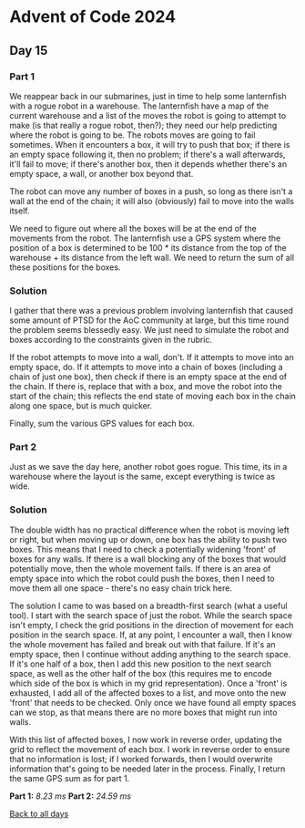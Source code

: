 # Advent of Code 2024
## Day 15
### Part 1
We reappear back in our submarines, just in time to help some lanternfish with a rogue robot in a warehouse. The lanternfish have a map of the current warehouse and a list of the moves the robot is going to attempt to make (is that really a rogue robot, then?); they need our help predicting where the robot is going to be. The robots moves are going to fail sometimes. When it encounters a box, it will try to push that box; if there is an empty space following it, then no problem; if there's a wall afterwards, it'll fail to move; if there's another box, then it depends whether there's an empty space, a wall, or another box beyond that.  

The robot can move any number of boxes in a push, so long as there isn't a wall at the end of the chain; it will also (obviously) fail to move into the walls itself.  

We need to figure out where all the boxes will be at the end of the movements from the robot. The lanternfish use a GPS system where the position of a box is determined to be 100 * its distance from the top of the warehouse + its distance from the left wall. We need to return the sum of all these positions for the boxes.
### Solution
I gather that there was a previous problem involving lanternfish that caused some amount of PTSD for the AoC community at large, but this time round the problem seems blessedly easy. We just need to simulate the robot and boxes according to the constraints given in the rubric.  

If the robot attempts to move into a wall, don't. If it attempts to move into an empty space, do. If it attempts to move into a chain of boxes (including a chain of just one box), then check if there is an empty space at the end of the chain. If there is, replace that with a box, and move the robot into the start of the chain; this reflects the end state of moving each box in the chain along one space, but is much quicker.  

Finally, sum the various GPS values for each box.
### Part 2
Just as we save the day here, another robot goes rogue. This time, its in a warehouse where the layout is the same, except everything is twice as wide. 
### Solution
The double width has no practical difference when the robot is moving left or right, but when moving up or down, one box has the ability to push two boxes. This means that I need to check a potentially widening 'front' of boxes for any walls. If there is a wall blocking any of the boxes that would potentially move, then the whole movement fails. If there is an area of empty space into which the robot could push the boxes, then I need to move them all one space - there's no easy chain trick here.  

The solution I came to was based on a breadth-first search (what a useful tool). I start with the search space of just the robot. While the search space isn't empty, I check the grid positions in the direction of movement for each position in the search space. If, at any point, I encounter a wall, then I know the whole movement has failed and break out with that failure. If it's an empty space, then I continue without adding anything to the search space. If it's one half of a box, then I add this new position to the next search space, as well as the other half of the box (this requires me to encode which side of the box is which in my grid representation). Once a 'front' is exhausted, I add all of the affected boxes to a list, and move onto the new 'front' that needs to be checked. Only once we have found all empty spaces can we stop, as that means there are no more boxes that might run into walls.  

With this list of affected boxes, I now work in reverse order, updating the grid to reflect the movement of each box. I work in reverse order to ensure that no information is lost; if I worked forwards, then I would overwrite information that's going to be needed later in the process. Finally, I return the same GPS sum as for part 1.

**Part 1:** *8.23 ms*
**Part 2:** *24.59 ms*  

[Back to all days](/2024)